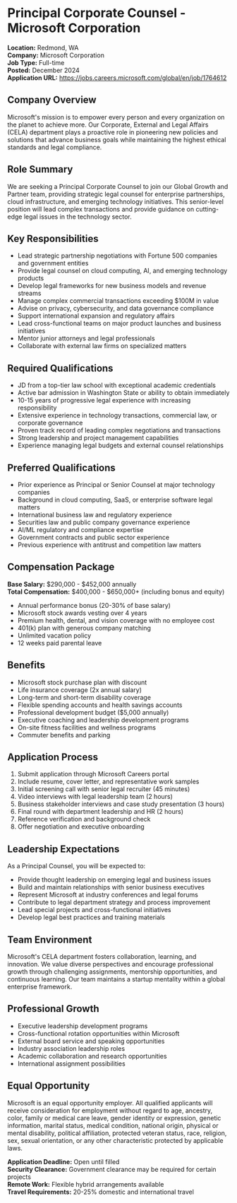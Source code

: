 # Principal Corporate Counsel - Microsoft Corporation
**Location:** Redmond, WA  
**Company:** Microsoft Corporation  
**Job Type:** Full-time  
**Posted:** December 2024  
**Application URL:** https://jobs.careers.microsoft.com/global/en/job/1764612

## Company Overview
Microsoft's mission is to empower every person and every organization on the planet to achieve more. Our Corporate, External and Legal Affairs (CELA) department plays a proactive role in pioneering new policies and solutions that advance business goals while maintaining the highest ethical standards and legal compliance.

## Role Summary
We are seeking a Principal Corporate Counsel to join our Global Growth and Partner team, providing strategic legal counsel for enterprise partnerships, cloud infrastructure, and emerging technology initiatives. This senior-level position will lead complex transactions and provide guidance on cutting-edge legal issues in the technology sector.

## Key Responsibilities
- Lead strategic partnership negotiations with Fortune 500 companies and government entities
- Provide legal counsel on cloud computing, AI, and emerging technology products
- Develop legal frameworks for new business models and revenue streams
- Manage complex commercial transactions exceeding $100M in value
- Advise on privacy, cybersecurity, and data governance compliance
- Support international expansion and regulatory affairs
- Lead cross-functional teams on major product launches and business initiatives
- Mentor junior attorneys and legal professionals
- Collaborate with external law firms on specialized matters

## Required Qualifications
- JD from a top-tier law school with exceptional academic credentials
- Active bar admission in Washington State or ability to obtain immediately
- 10-15 years of progressive legal experience with increasing responsibility
- Extensive experience in technology transactions, commercial law, or corporate governance
- Proven track record of leading complex negotiations and transactions
- Strong leadership and project management capabilities
- Experience managing legal budgets and external counsel relationships

## Preferred Qualifications
- Prior experience as Principal or Senior Counsel at major technology companies
- Background in cloud computing, SaaS, or enterprise software legal matters
- International business law and regulatory experience
- Securities law and public company governance experience
- AI/ML regulatory and compliance expertise
- Government contracts and public sector experience
- Previous experience with antitrust and competition law matters

## Compensation Package
**Base Salary:** $290,000 - $452,000 annually  
**Total Compensation:** $400,000 - $650,000+ (including bonus and equity)
- Annual performance bonus (20-30% of base salary)
- Microsoft stock awards vesting over 4 years
- Premium health, dental, and vision coverage with no employee cost
- 401(k) plan with generous company matching
- Unlimited vacation policy
- 12 weeks paid parental leave

## Benefits
- Microsoft stock purchase plan with discount
- Life insurance coverage (2x annual salary)
- Long-term and short-term disability coverage
- Flexible spending accounts and health savings accounts
- Professional development budget ($5,000 annually)
- Executive coaching and leadership development programs
- On-site fitness facilities and wellness programs
- Commuter benefits and parking

## Application Process
1. Submit application through Microsoft Careers portal
2. Include resume, cover letter, and representative work samples
3. Initial screening call with senior legal recruiter (45 minutes)
4. Video interviews with legal leadership team (2 hours)
5. Business stakeholder interviews and case study presentation (3 hours)
6. Final round with department leadership and HR (2 hours)
7. Reference verification and background check
8. Offer negotiation and executive onboarding

## Leadership Expectations
As a Principal Counsel, you will be expected to:
- Provide thought leadership on emerging legal and business issues
- Build and maintain relationships with senior business executives
- Represent Microsoft at industry conferences and legal forums
- Contribute to legal department strategy and process improvement
- Lead special projects and cross-functional initiatives
- Develop legal best practices and training materials

## Team Environment
Microsoft's CELA department fosters collaboration, learning, and innovation. We value diverse perspectives and encourage professional growth through challenging assignments, mentorship opportunities, and continuous learning. Our team maintains a startup mentality within a global enterprise framework.

## Professional Growth
- Executive leadership development programs
- Cross-functional rotation opportunities within Microsoft
- External board service and speaking opportunities
- Industry association leadership roles
- Academic collaboration and research opportunities
- International assignment possibilities

## Equal Opportunity
Microsoft is an equal opportunity employer. All qualified applicants will receive consideration for employment without regard to age, ancestry, color, family or medical care leave, gender identity or expression, genetic information, marital status, medical condition, national origin, physical or mental disability, political affiliation, protected veteran status, race, religion, sex, sexual orientation, or any other characteristic protected by applicable laws.

**Application Deadline:** Open until filled  
**Security Clearance:** Government clearance may be required for certain projects  
**Remote Work:** Flexible hybrid arrangements available  
**Travel Requirements:** 20-25% domestic and international travel